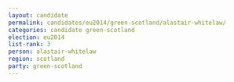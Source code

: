 ```yaml
---
layout: candidate
permalink: candidates/eu2014/green-scotland/alastair-whitelaw/
categories: candidate green-scotland
election: eu2014
list-rank: 3
person: alastair-whitelaw
region: scotland
party: green-scotland
---
```

